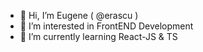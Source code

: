 - 👋 Hi, I’m Eugene ( @erascu )
- 👀 I’m interested in FrontEND Development
- 🌱 I’m currently learning React-JS & TS
<!--- - 
- 💞️ I’m looking to collaborate on ...
- 📫 How to reach me ...
--->

<!---
erascu/erascu is a ✨ special ✨ repository because its `README.md` (this file) appears on your GitHub profile.
You can click the Preview link to take a look at your changes.
--->
